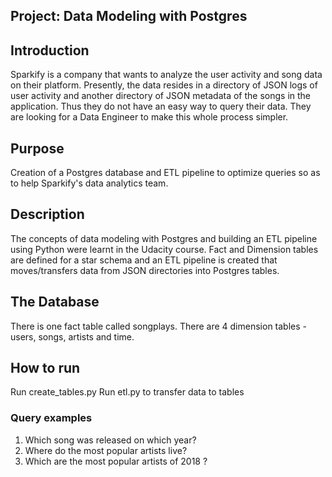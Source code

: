 ## Project: Data Modeling with Postgres


## Introduction

Sparkify is a company that wants to analyze the user activity and song data on their platform. Presently, the data resides in a directory of JSON logs of user activity and another directory of JSON metadata of the songs in the application. Thus they do not have an easy way to query their data. They are looking for a Data Engineer to make this whole process simpler.

## Purpose
Creation of a Postgres database and ETL pipeline to optimize queries so as to help Sparkify's data analytics team.

## Description
The concepts of data modeling with Postgres and building an ETL pipeline using Python were learnt in the Udacity course. Fact and Dimension tables are defined for a star schema and an ETL pipeline is created that moves/transfers data from JSON directories into Postgres tables.

## The Database
There is one fact table called songplays.
There are 4 dimension tables - users, songs, artists and time.

## How to run
Run create_tables.py
Run etl.py to transfer data to tables


### Query examples
1. Which song was released on which year?
2. Where do the most popular artists live?
3. Which are the most popular artists of 2018 ?
 
